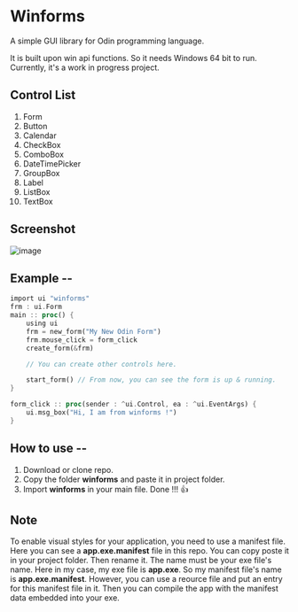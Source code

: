 # Winforms
A simple GUI library for Odin programming language.

It is built upon win api functions. So it needs Windows 64 bit to run.
Currently, it's a work in progress project.

## Control List
1. Form
2. Button
3. Calendar
4. CheckBox
5. ComboBox
6. DateTimePicker
7. GroupBox
8. Label
9. ListBox
10. TextBox

## Screenshot

![image](https://user-images.githubusercontent.com/8840907/151598920-cb742d3d-8f7e-4e2b-a026-f5abcde32d8c.png)


## Example --

```rust
import ui "winforms"
frm : ui.Form
main :: proc() {
    using ui
    frm = new_form("My New Odin Form") 
    frm.mouse_click = form_click
    create_form(&frm)

    // You can create other controls here.

    start_form() // From now, you can see the form is up & running.
}

form_click :: proc(sender : ^ui.Control, ea : ^ui.EventArgs) {
    ui.msg_box("Hi, I am from winforms !") 
}
```

## How to use --
1. Download or clone repo.
2. Copy the folder **winforms** and paste it in project folder.
3. Import **winforms** in your main file. Done !!! 👍

## Note
To enable visual styles for your application, you need to use a manifest file.
Here you can see a **app.exe.manifest** file in this repo. You can copy poste it in your project folder. Then rename it. The name must be your exe file's name. Here in my case, my exe file is **app.exe**. So my manifest file's name is **app.exe.manifest**. However, you can use a reource file and put an entry for this manifest file in it. Then you can compile the app with the manifest data embedded into your exe. 
